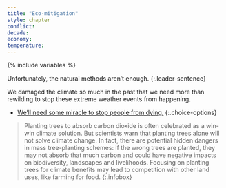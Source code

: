 ```yaml
---
title: "Eco-mitigation"
style: chapter
conflict: 
decade: 
economy: 
temperature: 
---
```


{% include variables %}

Unfortunately, the natural methods aren’t enough. 
{:.leader-sentence}

We damaged the climate so much in the past that we need more than rewilding to stop these extreme weather events from happening.

- [We’ll need some miracle to stop people from dying.](chapter_volcanic-eruption.html)
{:.choice-options}

> Planting trees to absorb carbon dioxide is often celebrated as a win-win climate solution. But scientists warn that planting trees alone will not solve climate change. In fact, there are potential hidden dangers in mass tree-planting schemes: if the wrong trees are planted, they may not absorb that much carbon and could have negative impacts on biodiversity, landscapes and livelihoods. Focusing on planting trees for climate benefits may lead to competition with other land uses, like farming for food.
{:.infobox}
